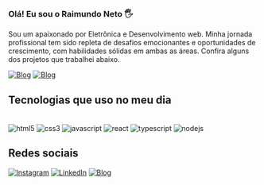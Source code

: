### Olá! Eu sou o Raimundo Neto 🖐️

Sou um apaixonado por Eletrônica e Desenvolvimento web. Minha jornada profissional tem sido repleta de desafios emocionantes e oportunidades de crescimento, com habilidades sólidas em ambas as áreas. Confira alguns dos projetos que trabalhei abaixo.

[![Blog](https://img.shields.io/website?label=TecCriativo.com&style=for-the-badge&url=https://teccriativo.vercel.app/)](https://teccriativo.vercel.app)
[![Blog](https://img.shields.io/website?label=Bolãodepalpites.com&style=for-the-badge&url=https://staygreen.up.railway.app/)](https://staygreen.up.railway.app)

## Tecnologias que uso no meu dia

<div style="display: inline_block"><br/>
  <img align="center" alt="html5" src="https://img.shields.io/badge/HTML5-E34F26?style=for-the-badge&logo=html5&logoColor=white"/>
  <img align="center" alt="css3" src="https://img.shields.io/badge/CSS3-1572B6?style=for-the-badge&logo=css3&logoColor=white"/>
  <img align="center" alt="javascript" src="https://img.shields.io/badge/JavaScript-F7DF1E?style=for-the-badge&logo=javascript&logoColor=black"/>
  <img align="center" alt="react" src="https://img.shields.io/badge/React-20232A?style=for-the-badge&logo=react&logoColor=61DAFB"/>
  <img align="center" alt="typescript" src="https://img.shields.io/badge/TypeScript-007ACC?style=for-the-badge&logo=typescript&logoColor=white"/>
  <img align="center" alt="nodejs" src="https://img.shields.io/badge/Node.js-43853D?style=for-the-badge&logo=node.js&logoColor=white"/>
</div>

## Redes sociais
  [![Instagram](https://img.shields.io/badge/Instagram-E4405F?style=for-the-badge&logo=instagram&logoColor=white)](https://www.instagram.com/raimundovdsn95/)
  [![LinkedIn](https://img.shields.io/badge/LinkedIn-0077B5?style=for-the-badge&logo=linkedin&logoColor=white)](https://www.linkedin.com/in/raimundo-neto-650852207/)
  [![Blog](https://img.shields.io/website?label=Portfólio.com&style=for-the-badge&url=https://teccriativo.vercel.app/)](https://teccriativo.vercel.app/contact)
